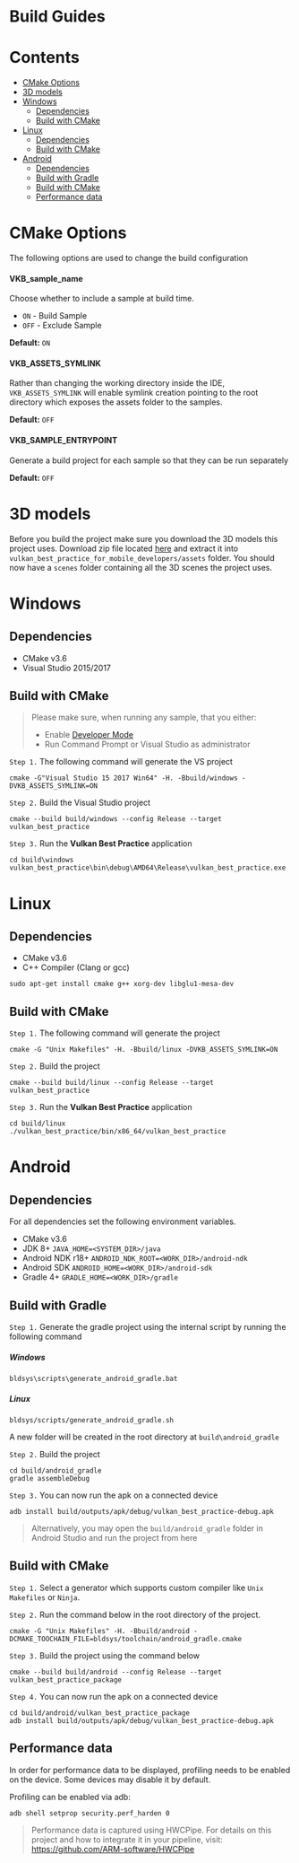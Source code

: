 <!--
- Copyright (c) 2019, Arm Limited and Contributors
-
- SPDX-License-Identifier: MIT
-
- Permission is hereby granted, free of charge,
- to any person obtaining a copy of this software and associated documentation files (the "Software"),
- to deal in the Software without restriction, including without limitation the rights to
- use, copy, modify, merge, publish, distribute, sublicense, and/or sell copies of the Software,
- and to permit persons to whom the Software is furnished to do so, subject to the following conditions:
-
- The above copyright notice and this permission notice shall be included in all copies or substantial portions of the Software.
-
- THE SOFTWARE IS PROVIDED "AS IS", WITHOUT WARRANTY OF ANY KIND, EXPRESS OR IMPLIED,
- INCLUDING BUT NOT LIMITED TO THE WARRANTIES OF MERCHANTABILITY,
- FITNESS FOR A PARTICULAR PURPOSE AND NONINFRINGEMENT.
- IN NO EVENT SHALL THE AUTHORS OR COPYRIGHT HOLDERS BE LIABLE FOR ANY CLAIM, DAMAGES OR OTHER LIABILITY,
- WHETHER IN AN ACTION OF CONTRACT, TORT OR OTHERWISE, ARISING FROM,
- OUT OF OR IN CONNECTION WITH THE SOFTWARE OR THE USE OR OTHER DEALINGS IN THE SOFTWARE.
-
-->

# Build Guides <!-- omit in toc -->

# Contents <!-- omit in toc -->

- [CMake Options](#cmake-options)
- [3D models](#3d-models)
- [Windows](#windows)
  - [Dependencies](#dependencies)
  - [Build with CMake](#build-with-cmake)
- [Linux](#linux)
  - [Dependencies](#dependencies-1)
  - [Build with CMake](#build-with-cmake-1)
- [Android](#android)
  - [Dependencies](#dependencies-2)
  - [Build with Gradle](#build-with-gradle)
  - [Build with CMake](#build-with-cmake-2)
  - [Performance data](#performance-data)


# CMake Options

The following options are used to change the build configuration

#### VKB_sample_name <!-- omit in toc -->
Choose whether to include a sample at build time.
- `ON` - Build Sample
- `OFF` - Exclude Sample

**Default:** `ON`

#### VKB_ASSETS_SYMLINK <!-- omit in toc -->
Rather than changing the working directory inside the IDE, `VKB_ASSETS_SYMLINK` will enable symlink creation pointing to the root directory which exposes the assets folder to the samples.

**Default:** `OFF`

#### VKB_SAMPLE_ENTRYPOINT <!-- omit in toc -->

Generate a build project for each sample so that they can be run separately

**Default:** `OFF`

# 3D models

Before you build the project make sure you download the 3D models this project uses. Download zip file located [here](https://github.com/ARM-software/vulkan_best_practice_for_mobile_developers/releases/download/v1.0.0/scenes.zip "Models") and extract it into `vulkan_best_practice_for_mobile_developers/assets` folder. You should now have a `scenes` folder containing all the 3D scenes the project uses.

# Windows

## Dependencies

- CMake v3.6
- Visual Studio 2015/2017

## Build with CMake

> Please make sure, when running any sample, that you either:
>  - Enable [Developer Mode](https://docs.microsoft.com/en-us/windows/uwp/get-started/enable-your-device-for-development "Microsoft Tutorial to Enable Developer Mode 'docs.microsoft.com'")
> - Run Command Prompt or Visual Studio as administrator

`Step 1.` The following command will generate the VS project
```
cmake -G"Visual Studio 15 2017 Win64" -H. -Bbuild/windows -DVKB_ASSETS_SYMLINK=ON
```

`Step 2.` Build the Visual Studio project

```
cmake --build build/windows --config Release --target vulkan_best_practice
```
`Step 3.` Run the **Vulkan Best Practice** application
```
cd build\windows
vulkan_best_practice\bin\debug\AMD64\Release\vulkan_best_practice.exe
```


# Linux

## Dependencies

- CMake v3.6
- C++ Compiler (Clang or gcc)

```
sudo apt-get install cmake g++ xorg-dev libglu1-mesa-dev
```

## Build with CMake

`Step 1.` The following command will generate the project

```
cmake -G "Unix Makefiles" -H. -Bbuild/linux -DVKB_ASSETS_SYMLINK=ON
```
`Step 2.` Build the project

```
cmake --build build/linux --config Release --target vulkan_best_practice
```
`Step 3.` Run the **Vulkan Best Practice** application

```
cd build/linux
./vulkan_best_practice/bin/x86_64/vulkan_best_practice
```

# Android

## Dependencies

For all dependencies set the following environment variables.

- CMake v3.6
- JDK 8+ `JAVA_HOME=<SYSTEM_DIR>/java`
- Android NDK r18+ `ANDROID_NDK_ROOT=<WORK_DIR>/android-ndk`
- Android SDK `ANDROID_HOME=<WORK_DIR>/android-sdk`
- Gradle 4+ `GRADLE_HOME=<WORK_DIR>/gradle`

## Build with Gradle

`Step 1.` Generate the gradle project using the internal script by running the following command  
##### Windows  <!-- omit in toc -->
```
bldsys\scripts\generate_android_gradle.bat
```
##### Linux  <!-- omit in toc -->

```
bldsys/scripts/generate_android_gradle.sh
```

A new folder will be created in the root directory at `build\android_gradle`

`Step 2.` Build the project
```
cd build/android_gradle
gradle assembleDebug
```
`Step 3.` You can now run the apk on a connected device
```
adb install build/outputs/apk/debug/vulkan_best_practice-debug.apk
```

> Alternatively, you may open the `build/android_gradle` folder in Android Studio and run the project from here

## Build with CMake


`Step 1.` Select a generator which supports custom compiler like `Unix  Makefiles` or `Ninja`.

`Step 2.` Run the command below in the root directory of the project.

```
cmake -G "Unix Makefiles" -H. -Bbuild/android -DCMAKE_TOOCHAIN_FILE=bldsys/toolchain/android_gradle.cmake
```

`Step 3.` Build the project using the command below

```
cmake --build build/android --config Release --target vulkan_best_practice_package
```
`Step 4.` You can now run the apk on a connected device
```
cd build/android/vulkan_best_practice_package
adb install build/outputs/apk/debug/vulkan_best_practice-debug.apk
```

## Performance data

In order for performance data to be displayed, profiling needs to be enabled on the device. Some devices may disable it by default.

Profiling can be enabled via adb:

```
adb shell setprop security.perf_harden 0
```

> Performance data is captured using HWCPipe.
> For details on this project and how to integrate it in your pipeline,
> visit: https://github.com/ARM-software/HWCPipe
